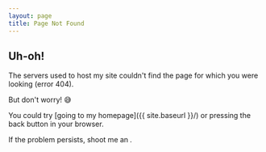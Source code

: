 ```yaml
---
layout: page
title: Page Not Found
---
```


## Uh-oh!

The servers used to host my site couldn't find the page for which you were looking (error 404). 

But don't worry! :sweat_smile:

You could try [going to my homepage]({{ site.baseurl }}/) or pressing the back button in your browser.

If the problem persists, shoot me an [<i class="fa fa-envelope">](mailto:{{site.email}}?Subject=Cannot%20Find%20Page).
